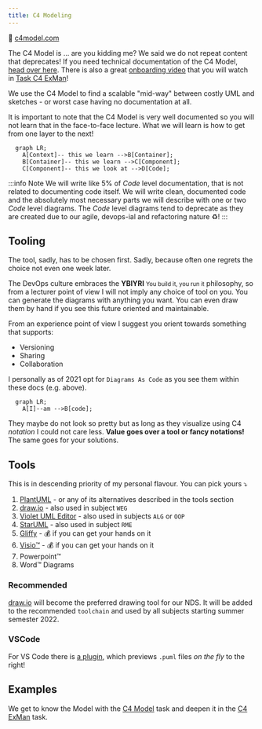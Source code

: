 ```yaml
---
title: C4 Modeling
---
```


🔗 [c4model.com](https://c4model.com/)

The C4 Model is ... are you kidding me? We said we do not repeat content that deprecates! If you need technical documentation of the C4 Model, [head over here](https://c4model.com/). There is also a great [onboarding video](https://www.youtube.com/watch?v=x2-rSnhpw0g) that you will watch in [Task C4 ExMan](/docs/tasks/c4-exman)!

We use the C4 Model to find a scalable "mid-way" between costly UML and sketches - or worst case having no documentation at all. 

It is important to note that the C4 Model is very well documented so you will not learn that in the face-to-face lecture. What we will learn is how to get from one layer to the next!

```mermaid
  graph LR;
    A[Context]-- this we learn -->B[Container];
    B[Container]-- this we learn -->C[Component];
    C[Component]-- this we look at -->D[Code];
```

:::info Note
We will write like 5% of _Code_ level documentation, that is not related to documenting code itself. We will write clean, documented code and the absolutely most necessary parts we will describe with one or two _Code_ level diagrams. The _Code_ level diagrams tend to deprecate as they are created due to our agile, devops-ial and refactoring nature ♻️!
:::

## Tooling
The tool, sadly, has to be chosen first. Sadly, because often one regrets the choice not even one week later.

The DevOps culture embraces the **YBIYRI** <small>You build it, you run it</small> philosophy, so from a lecturer point of view I will not imply any choice of tool on you. You can generate the diagrams with anything you want. You can even draw them by hand if you see this future oriented and maintainable.

From an experience point of view I suggest you orient towards something that supports:

- Versioning
- Sharing
- Collaboration

I personally as of 2021 opt for `Diagrams As Code` as you see them within these docs (e.g. above).

```mermaid
  graph LR;
    A[I]--am -->B[code];
```

They maybe do not look so pretty but as long as they visualize using C4 _notation_ I could not care less. **Value goes over a tool or fancy notations!** The same goes for your solutions.

## Tools

This is in descending priority of my personal flavour. You can pick yours ⤵️

1. [PlantUML](/docs/tools/plantuml) - or any of its alternatives described in the tools section
2. [draw.io](https://app.diagrams.net/) - also used in subject `WEG`
3. [Violet UML Editor](http://alexdp.free.fr/violetumleditor/page.php) - also used in subjects `ALG` or `OOP`
4. [StarUML](https://staruml.io/) - also used in subject `RME`
5. [Gliffy](https://www.gliffy.com/) - 💰 if you can get your hands on it
6. [Visio™️](https://www.microsoft.com/en-ww/microsoft-365/visio/flowchart-software) - 💰 if you can get your hands on it
7. Powerpoint™️
8. Word™️ Diagrams


### Recommended
[draw.io](https://app.diagrams.net/) will become the preferred drawing tool for our NDS. It will be added to the recommended `toolchain` and used by all subjects starting summer semester 2022.

### VSCode
For VS Code there is [a plugin](https://marketplace.visualstudio.com/items?itemName=jebbs.plantuml), which previews `.puml` files _on the fly_ to the right!

## Examples

We get to know the Model with the [C4 Model](/docs/tasks/bites/c4-model) task and deepen it in the [C4 ExMan](/docs/tasks/c4-exman) task.
